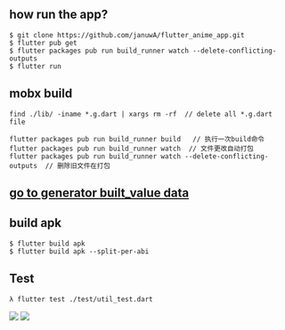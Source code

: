## how run the app?
```
$ git clone https://github.com/januwA/flutter_anime_app.git
$ flutter pub get
$ flutter packages pub run build_runner watch --delete-conflicting-outputs 
$ flutter run
```

## mobx build
```
find ./lib/ -iname *.g.dart | xargs rm -rf  // delete all *.g.dart file

flutter packages pub run build_runner build   // 执行一次build命令
flutter packages pub run build_runner watch  // 文件更改自动打包
flutter packages pub run build_runner watch --delete-conflicting-outputs  // 删除旧文件在打包
```

## [go to generator built_value data](https://januwa.github.io/p5_object_2_builtvalue/index.html)


## build apk
```
$ flutter build apk
$ flutter build apk --split-per-abi
```

## Test
```sh
λ flutter test ./test/util_test.dart
```

![](https://i.loli.net/2019/12/22/UOCmgeYS5pyWsHD.png)
![](https://i.loli.net/2019/12/22/kAxULFrcEHSVW9d.png)